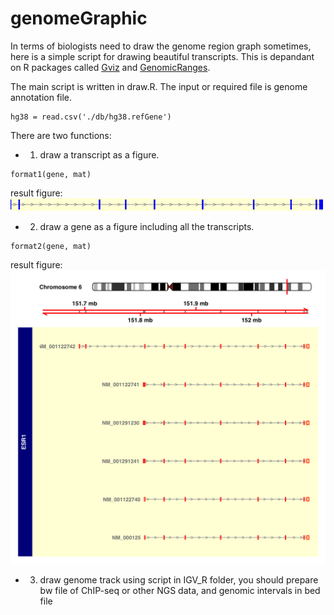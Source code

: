 # genomeGraphic
In terms of biologists need to draw the genome region graph sometimes, here is a simple script for drawing beautiful transcripts.
This is depandant on R packages called <a href='https://bioconductor.org/packages/release/bioc/html/Gviz.html'>Gviz</a> and <a href='https://bioconductor.org/packages/release/bioc/html/GenomicRanges.html'>GenomicRanges</a>.

The main script is written in draw.R.
The input or required file is genome annotation file.
```{r setup, include=FALSE}
hg38 = read.csv('./db/hg38.refGene')
```

There are two functions:
* 1. draw a transcript as a figure.
```{r}
format1(gene, mat)
```
result figure:
<img src = './result/chr6-151690495-152103273-NM_001122742-ESR1.png'>

* 2. draw a gene as a figure including all the transcripts.
```{r}
format2(gene, mat)
```
result figure:
<img src = './result/hg38_ESR1.png'>

* 3. draw genome track using script in IGV_R folder, you should prepare bw file of ChIP-seq or other NGS data, and genomic intervals in bed file
